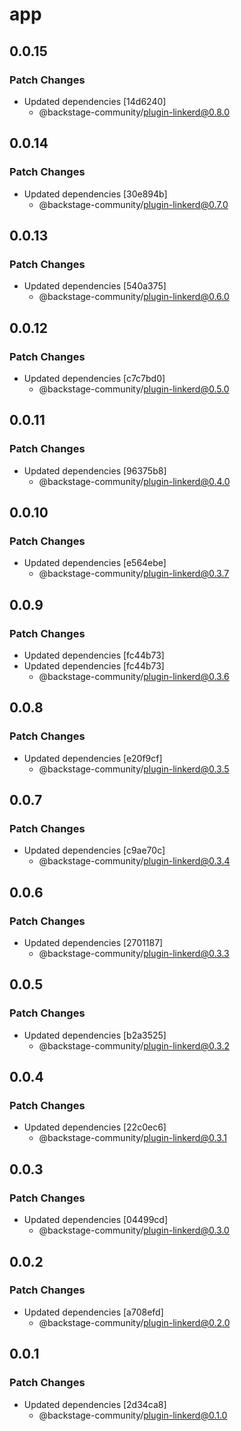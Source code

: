 # app

## 0.0.15

### Patch Changes

- Updated dependencies [14d6240]
  - @backstage-community/plugin-linkerd@0.8.0

## 0.0.14

### Patch Changes

- Updated dependencies [30e894b]
  - @backstage-community/plugin-linkerd@0.7.0

## 0.0.13

### Patch Changes

- Updated dependencies [540a375]
  - @backstage-community/plugin-linkerd@0.6.0

## 0.0.12

### Patch Changes

- Updated dependencies [c7c7bd0]
  - @backstage-community/plugin-linkerd@0.5.0

## 0.0.11

### Patch Changes

- Updated dependencies [96375b8]
  - @backstage-community/plugin-linkerd@0.4.0

## 0.0.10

### Patch Changes

- Updated dependencies [e564ebe]
  - @backstage-community/plugin-linkerd@0.3.7

## 0.0.9

### Patch Changes

- Updated dependencies [fc44b73]
- Updated dependencies [fc44b73]
  - @backstage-community/plugin-linkerd@0.3.6

## 0.0.8

### Patch Changes

- Updated dependencies [e20f9cf]
  - @backstage-community/plugin-linkerd@0.3.5

## 0.0.7

### Patch Changes

- Updated dependencies [c9ae70c]
  - @backstage-community/plugin-linkerd@0.3.4

## 0.0.6

### Patch Changes

- Updated dependencies [2701187]
  - @backstage-community/plugin-linkerd@0.3.3

## 0.0.5

### Patch Changes

- Updated dependencies [b2a3525]
  - @backstage-community/plugin-linkerd@0.3.2

## 0.0.4

### Patch Changes

- Updated dependencies [22c0ec6]
  - @backstage-community/plugin-linkerd@0.3.1

## 0.0.3

### Patch Changes

- Updated dependencies [04499cd]
  - @backstage-community/plugin-linkerd@0.3.0

## 0.0.2

### Patch Changes

- Updated dependencies [a708efd]
  - @backstage-community/plugin-linkerd@0.2.0

## 0.0.1

### Patch Changes

- Updated dependencies [2d34ca8]
  - @backstage-community/plugin-linkerd@0.1.0
